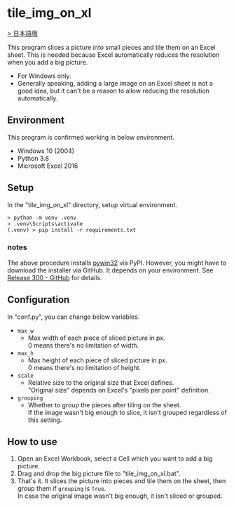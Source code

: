 # tile_img_on_xl

[> 日本語版](https://github.com/satamame/tile_img_on_xl/blob/master/README_ja.md)

This program slices a picture into small pieces and tile them on an Excel sheet. This is needed because Excel automatically reduces the resolution when you add a big picture.

- For Windows only.
- Generally speaking, adding a large image on an Excel sheet is not a good idea, but it can't be a reason to allow reducing the resolution automatically.

## Environment

This program is confirmed working in below environment.

- Windows 10 (2004)
- Python 3.8
- Microsoft Excel 2016

## Setup

In the "tile_img_on_xl" directory, setup virtual environment.

```
> python -m venv .venv
> .venv\Scripts\activate
(.venv) > pip install -r requirements.txt
```

### notes

The above procedure installs [pywin32](https://pypi.org/project/pywin32/) via PyPI. However, you might have to download the installer via GitHub. It depends on your environment. See [Release 300 - GitHub](https://github.com/mhammond/pywin32/releases/tag/b300) for details.

## Configuration

In "conf.py", you can change below variables.

- `max_w`
    - Max width of each piece of sliced picture in px.  
    0 means there's no limitation of width.
- `max_h`
    - Max height of each piece of sliced picture in px.  
    0 means there's no limitation of height.
- `scale`
    - Relative size to the original size that Excel defines.  
    "Original size" depends on Excel's "pixels per point" definition.
- `grouping`
    - Whether to group the pieces after tiling on the sheet.  
    If the image wasn't big enough to slice, it isn't grouped regardless of this setting.

## How to use

1. Open an Excel Workbook, select a Cell which you want to add a big picture.
1. Drag and drop the big picture file to "tile_img_on_xl.bat".
3. That's it. It slices the picture into pieces and tile them on the sheet, then group them if `grouping` is `True`.  
In case the original image wasn't big enough, it isn't sliced or grouped.

